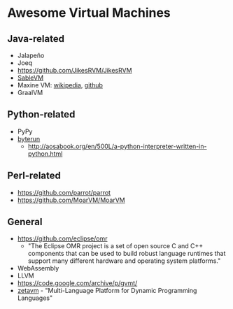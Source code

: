 Awesome Virtual Machines
========================

Java-related
------------
* Jalapeño
* Joeq
* https://github.com/JikesRVM/JikesRVM
* [SableVM](www.sablevm.org)
* Maxine VM: [wikipedia](https://en.wikipedia.org/wiki/Maxine_Virtual_Machine), [github](https://github.com/beehive-lab/Maxine-VM)
* GraalVM

Python-related
---------------
* PyPy
* [byterun](https://github.com/nedbat/byterun)
  * http://aosabook.org/en/500L/a-python-interpreter-written-in-python.html

Perl-related
------------
* https://github.com/parrot/parrot
* https://github.com/MoarVM/MoarVM

General
-------

* https://github.com/eclipse/omr
  * "The Eclipse OMR project is a set of open source C and C++ components
  that can be used to build robust language runtimes that support many
  different hardware and operating system platforms."
* WebAssembly
* LLVM
* https://code.google.com/archive/p/gvmt/
* [zetavm](https://github.com/zetavm/zetavm) - "Multi-Language Platform for Dynamic Programming Languages"
